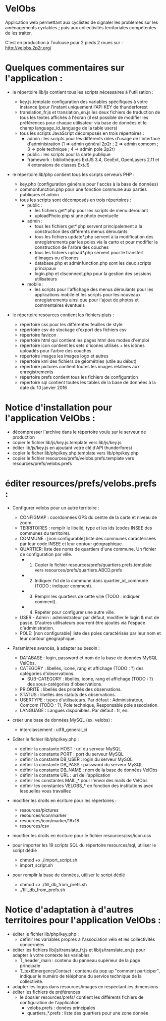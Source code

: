 VelObs
========

Application web permettant aux cyclistes de signaler les problèmes sur les aménagements cyclables ; puis aux collectivités territoriales compétentes de les traiter.

C'est en production à Toulouse pour 2 pieds 2 roues sur : http://velobs.2p2r.org/

# Quelques commentaires sur l'application :

* le répertoire lib/js contient tous les scripts nécessaires à l'utilisation :
    * key.js.template configuration des variables spécifiques à votre instance (pour l'instant uniquement l'API KEY de thunderforest
    * translation_fr.js et translation_en.js les deux fichiers de traduction de tous les textes affichés à l'écran (il est possible de modifier les préférences pour chaque utilisateur via base de données et le champ language_id_language de la table users)
    * tous les scripts JavaScript décomposés en trois répertoires :
        * admin : les scripts pour les différents rôles d'usage de l'interface d'administration (1 => admin général 2p2r ; 2 => admin comcom ; 3 => pole technique ; 4 => admin pole 2p2r)
        * public : les scripts pour la carte publique
        * framework : bibliothèques ExtJS 3.4, GeoExt, OpenLayers 2.11 et 4 extensions de classes ExtJS

 * le répertoire lib/php contient tous les scripts serveurs PHP :
    * key.php (configuration générale pour l'accès à la base de données)
    * commonfunction.php pour une fonction commune aux parties publiques et admin
    * tous les scripts sont décomposés en trois répertoires :
        * public :
            * les fichiers get*.php pour les scripts de menu déroulant
            * uploadPhoto.php si une photo éventuelle
        * admin :
            * tous les fichiers get*.php servent principalement à la construction des différents menus déroulants
            * tous les fichiers update*.php servent à la modification des enregistrements par les poles via la carto et pour modifier la construction de l'arbre des couches
            * tous les fichiers upload*.php servent pour le transfert d'images ou d'icones
            * database.php et adminfunction.php sont les deux scripts principaux
            * login.php et disconnect.php pour la gestion des sessions utilisateurs
        * mobile :
            * les scripts pour l'affichage des menus déroulants pour les applications mobile et les scripts pour les nouveaux enregistrements ainsi que pour l'ajout de photos et commentaires éventuels

 * le répertoire resources contient les fichiers plats :
    * répertoire css pour les différentes feuilles de style
    * répertoire csv de stockage d'export des fichiers csv
    * répertoire favicon
    * répertoire html qui contient les pages html des modes d'emploi
    * répertoire icon contient les sets d'icones utilisés + les icônes uploadés pour l'arbre des couches
    * répertoire images les images logo et autres
    * répertoire kml des fichiers de géométries (utile au début)
    * répertoire pictures contient toutes les images relatives aux enregistrements
    * répertoire prefs contient tous les fichiers de configuration
    * répertoire sql contient toutes les tables de la base de données à la date du 10 janvier 2016
   
#   Notice d'installation pour l'application VelObs :

 * décompresser l'archive dans le répertoire voulu sur le serveur de production
 * copier le fichier lib/js/key.js.template vers lib/js/key.js
 * éditer lib/js/key.js en ajoutant votre clé d'API thunderforest
 * copier le ficher lib/php/key.php.template vers lib/php/key.php
 * copier le fichier resources/prefs/velobs.prefs.template vers resources/prefs/velobs.prefs

#   éditer resources/prefs/velobs.prefs :

 * Configurer velobs pour un autre territoire :
 	* CONFIGMAP : coordonnées GPS du centre de la carte et niveau de zoom.
 	* TERRITOIRES : remplir le libellé, type et les ids (codes INSEE des communes du territoire).
 	* COMMUNE : [non configurable] liste des communes caractérisées par leur code INSEE et leur contour géographique.
    * QUARTIER: liste des noms de quartiers d'une commune. Un fichier de configuration par ville.
    	* 1. Copier le fichier resources/prefs/quartiers.prefs.template vers resources/prefs/quartiers.ABCD.prefs
    	* 2. Indiquer l'id de la commune dans quartier_id_commune (TODO : indiquer comment).
    	* 3. Remplir les quartiers de cette ville (TODO : indiquer comment).
    	* 4. Répéter pour configurer une autre ville.
 	* USER - Admin : administrateur par défaut, modifier le login & mot de passe. D'autres utilisateurs pourront être ajoutés via l'espace d'administration.
    * POLE: [non configurable] liste des poles caractérisés par leur nom et leur contour géographique.
 
 * 	Paramètres avancés, à adapter au besoin : 	
 	* DATABASE : login, password et nom de la base de données MySQL VelObs.
 	* CATEGORY : libellés, icone, rang et affichage (TODO : ?) des catégories d'observations.
 		* SUB-CATEGORY : libellés, icone, rang et affichage (TODO : ?) des sous-catégories d'observations.
 	* PRIORITE : libellés des priorités des observations.
 	* STATUS :  libellés des statuts des observations.
 	* USERTYPE : types d'utilisateurs. Par défaut : Administrateur, Comcom (TODO : ?), Pole technique, Responsable pole association.
    * LANGUAGE : Langues disponibles. Par défaut : fr, en.
 * créer une base de données MySQL (ex. velobs) :
    * interclassement : utf8_general_ci
 * Editer le fichier lib/php/key.php :
    * définir la constante HOST : url du serveur MySQL
    * définir la constante PORT : port du serveur MySQL
    * définir la constante DB_USER : login du serveur MySQL
    * définir la constante DB_PASS : password du serveur MySQL
    * définir la constante DB_NAME : nom de la base de données VelObs
    * définir la constante URL : url de l'application
    * définir les constantes  MAIL_* pour l'envoi des mails de VélObs
    * définir les constantes VELOBS_* en fonction des institutions avec lesquelles vous travaillez
 * modifier les droits en écriture pour les répertoires :
    * resources/pictures
    * resources/icon/marker
    * resources/icon/marker/16x18
    * resources/csv
 * modifier les droits en écriture pour le fichier resources/css/icon.css
 * pour importer les 19 scripts SQL du répertoire resources/sql, utiliser le script dédié
 	* chmod +x ./import_script.sh
 	* import_script.sh
 * pour remplir la base de données, utiliser le script dédié
 	* chmod +x ./fill_db_from_prefs.sh
 	* ./fill_db_from_prefs.sh 
 
#   Notice d'adaptation à d'autres territoires pour l'application VelObs :

  * éditer le fichier lib/php/key.php :  
     * définir les variables propres à l'association vélo et les collectivités concernées
  * éditer les fichiers  lib/js/translate_fr.js et lib/js/translate_en.js pour adapter à votre contexte les variables
     * T_header_main : contenu du panneau supérieur de la page principale
     * T_textEmergencyContact : contenu du pop up "comment participer", indiquer le numéro de téléphone du service technique de la collectivité.
  * adapter les logos dans resources/images en respectant les dimensions    
  * éditer les fichiers de préférences
     * le dossier resources/prefs/ contient les différents fichiers de configuration de l'application
        * velobs.prefs : donées principales
        * quartiers_*.prefs : liste des quartiers pour une zone donnée
